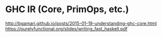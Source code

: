 # GHC IR (Core, PrimOps, etc.)

http://bgamari.github.io/posts/2015-01-19-understanding-ghc-core.html
https://purelyfunctional.org/slides/writing_fast_haskell.pdf
